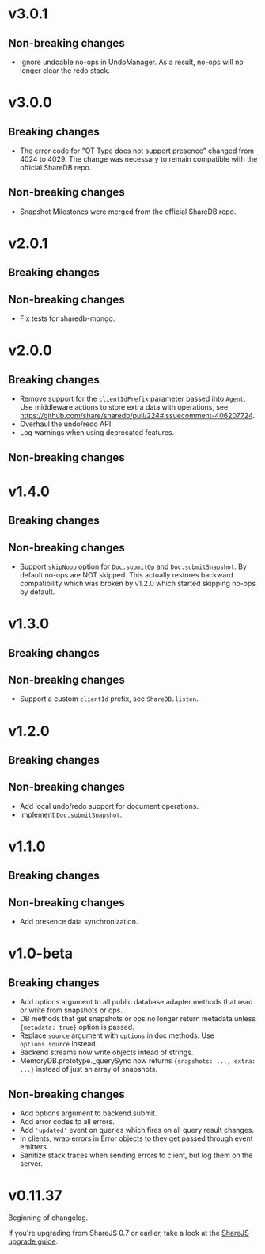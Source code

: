 # v3.0.1

## Non-breaking changes

- Ignore undoable no-ops in UndoManager. As a result, no-ops will no longer clear the redo stack.


# v3.0.0

## Breaking changes

- The error code for "OT Type does not support presence" changed from 4024 to 4029. The change was necessary to remain compatible with the official ShareDB repo.

## Non-breaking changes

- Snapshot Milestones were merged from the official ShareDB repo.


# v2.0.1

## Breaking changes

## Non-breaking changes

- Fix tests for sharedb-mongo.


# v2.0.0

## Breaking changes

- Remove support for the `clientIdPrefix` parameter passed into `Agent`. Use middleware actions to store extra data with operations, see https://github.com/share/sharedb/pull/224#issuecomment-406207724.
- Overhaul the undo/redo API.
- Log warnings when using deprecated features.

## Non-breaking changes


# v1.4.0

## Breaking changes

## Non-breaking changes

- Support `skipNoop` option for `Doc.submitOp` and `Doc.submitSnapshot`. By default no-ops are NOT skipped. This actually restores backward compatibility which was broken by v1.2.0 which started skipping no-ops by default.


# v1.3.0

## Breaking changes

## Non-breaking changes

- Support a custom `clientId` prefix, see `ShareDB.listen`.


# v1.2.0

## Breaking changes

## Non-breaking changes

- Add local undo/redo support for document operations.
- Implement `Doc.submitSnapshot`.


# v1.1.0

## Breaking changes

## Non-breaking changes

- Add presence data synchronization.


# v1.0-beta

## Breaking changes

- Add options argument to all public database adapter methods that read or write from snapshots or ops.
- DB methods that get snapshots or ops no longer return metadata unless `{metadata: true}` option is passed.
- Replace `source` argument with `options` in doc methods. Use `options.source` instead.
- Backend streams now write objects intead of strings.
- MemoryDB.prototype._querySync now returns `{snapshots: ..., extra: ...}` instead of just an array of snapshots.

## Non-breaking changes

- Add options argument to backend.submit.
- Add error codes to all errors.
- Add `'updated'` event on queries which fires on all query result changes.
- In clients, wrap errors in Error objects to they get passed through event emitters.
- Sanitize stack traces when sending errors to client, but log them on the server.


# v0.11.37

Beginning of changelog.

If you're upgrading from ShareJS 0.7 or earlier,
take a look at the [ShareJS upgrade guide](docs/upgrading-from-sharejs.md).

